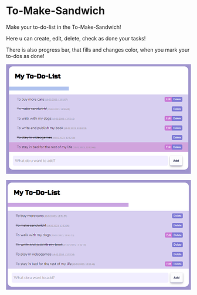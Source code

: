 # To-Make-Sandwich
Make your to-do-list in the To-Make-Sandwich!

Here u can create, edit, delete, check as done your tasks!

There is also progress bar, that fills and changes color, when you mark your to-dos as done!

![img.png](img.png)

![img_1.png](img_1.png)